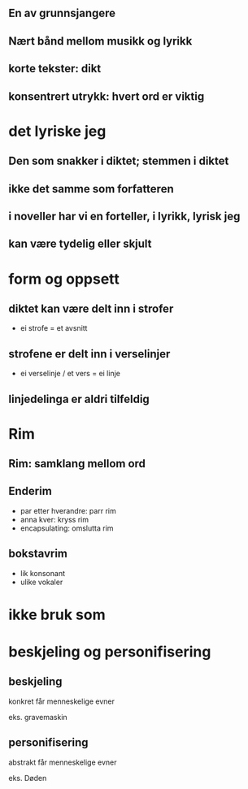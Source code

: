 ## En av grunnsjangere

## Nært bånd mellom musikk og lyrikk

## korte tekster: dikt

## konsentrert utrykk: hvert ord er viktig

# det lyriske jeg

## Den som snakker i diktet; stemmen i diktet

## ikke det samme som forfatteren

## i noveller har vi en forteller, i lyrikk, lyrisk jeg

## kan være tydelig eller skjult

# form og oppsett

## diktet kan være delt inn i strofer

- ei strofe = et avsnitt

## strofene er delt inn i verselinjer

- ei verselinje / et vers = ei linje

## **linjedelinga er aldri tilfeldig**

# Rim

## Rim: samklang mellom ord

## Enderim

- par etter hverandre: parr rim
- anna kver: kryss rim
- encapsulating: omslutta rim

## bokstavrim

- lik konsonant
- ulike vokaler

# **ikke bruk som**

# beskjeling og personifisering

## beskjeling

konkret får menneskelige evner

eks. gravemaskin

## personifisering

abstrakt får menneskelige evner

eks. Døden
